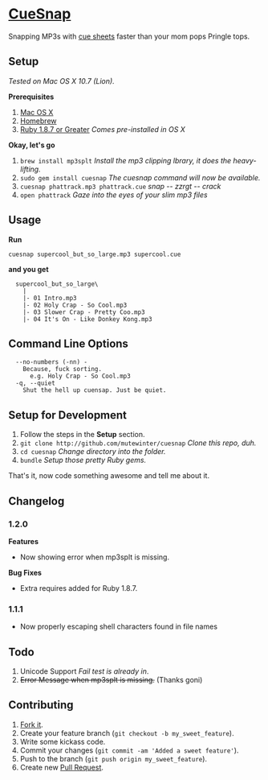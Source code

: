# [CueSnap][cuesnap]

Snapping MP3s with [cue sheets][cue_sheet] faster than your mom pops Pringle tops.

[cue_sheet]: http://en.wikipedia.org/wiki/Cue_sheet_%28computing%29
[cuesnap]: http://mutewinter.github.com/cuesnap/

## Setup

_Tested on Mac OS X 10.7 (Lion)._

**Prerequisites**

 1. [Mac OS X](http://store.apple.com)
 1. [Homebrew](http://mxcl.github.com/homebrew/)
 1. [Ruby 1.8.7 or Greater](http://ruby-lang.org/) _Comes pre-installed in OS X_

**Okay, let's go**

 1. `brew install mp3splt` _Install the mp3 clipping lbrary, it does the heavy-lifting._
 1. `sudo gem install cuesnap` _The cuesnap command will now be available._
 1. `cuesnap phattrack.mp3 phattrack.cue` _*snap -- zzrgt -- crack*_
 1. `open phattrack` _Gaze into the eyes of your slim mp3 files_

## Usage

**Run**

`cuesnap supercool_but_so_large.mp3 supercool.cue`

**and you get**

```
  supercool_but_so_large\
    |
    |- 01 Intro.mp3
    |- 02 Holy Crap - So Cool.mp3
    |- 03 Slower Crap - Pretty Coo.mp3
    |- 04 It's On - Like Donkey Kong.mp3
```

## Command Line Options

```
  --no-numbers (-nn) -
    Because, fuck sorting.
      e.g. Holy Crap - So Cool.mp3
  -q, --quiet
    Shut the hell up cuensap. Just be quiet.
```

## Setup for Development

 1. Follow the steps in the **Setup** section.
 1. `git clone http://github.com/mutewinter/cuesnap` _Clone this repo, duh._
 1. `cd cuesnap` _Change directory into the folder._
 1. `bundle` _Setup those pretty Ruby gems._

 That's it, now code something awesome and tell me about it.

## Changelog

### 1.2.0

**Features**

 * Now showing error when mp3splt is missing.

**Bug Fixes**

 * Extra requires added for Ruby 1.8.7.

### 1.1.1

 * Now properly escaping shell characters found in file names

## Todo

 1. Unicode Support _Fail test is already in_.
 1. ~~Error Message when mp3splt is missing.~~ (Thanks goni)

## Contributing

1. [Fork it](https://github.com/mutewinter/cuesnap/fork_select).
1. Create your feature branch (`git checkout -b my_sweet_feature`).
1. Write some kickass code.
1. Commit your changes (`git commit -am 'Added a sweet feature'`).
1. Push to the branch (`git push origin my_sweet_feature`).
1. Create new [Pull Request](https://github.com/mutewinter/cuesnap/pulls).
